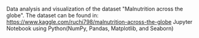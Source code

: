 Data analysis and visualization of the dataset "Malnutrition across the globe". The dataset can be found in:
https://www.kaggle.com/ruchi798/malnutrition-across-the-globe
Jupyter Notebook using Python(NumPy, Pandas, Matplotlib, and Seaborn)
